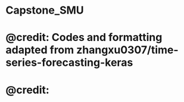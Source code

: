 # Capstone_SMU

# @credit: Codes and formatting adapted from zhangxu0307/time-series-forecasting-keras
# @credit: 
